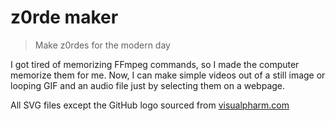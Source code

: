 # z0rde maker
> Make z0rdes for the modern day

I got tired of memorizing FFmpeg commands, so I made the computer memorize them for me. Now, I can make simple videos out of a still image or looping GIF and an audio file just by selecting them on a webpage.

All SVG files except the GitHub logo sourced from [visualpharm.com](https://www.visualpharm.com/)
